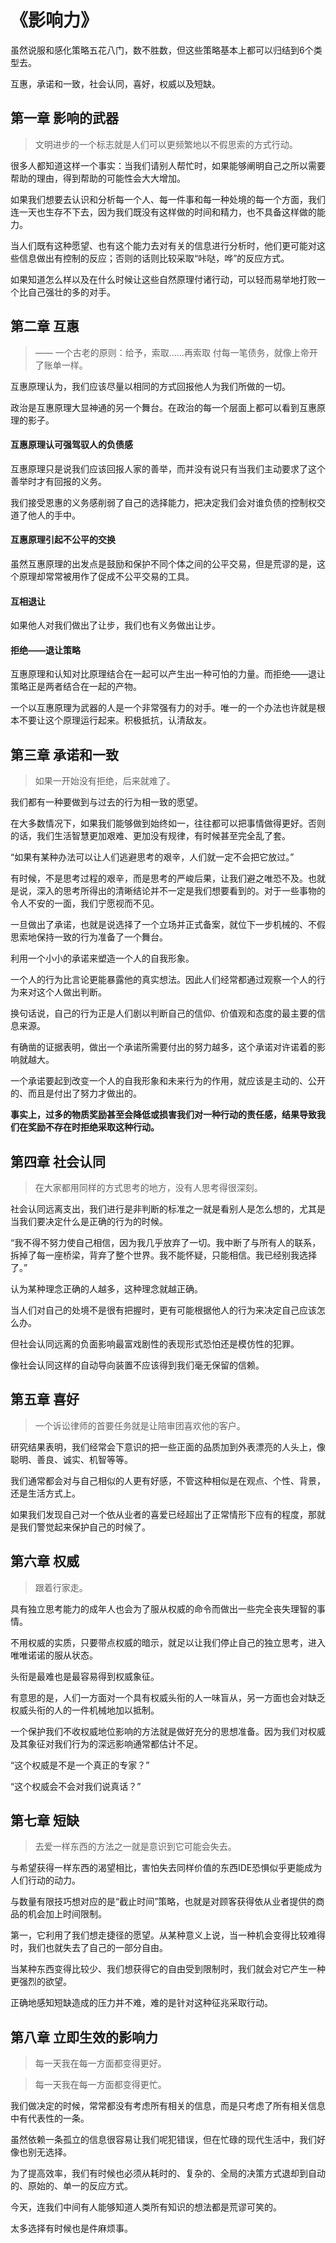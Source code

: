 # 《影响力》

虽然说服和感化策略五花八门，数不胜数，但这些策略基本上都可以归结到6个类型去。

互惠，承诺和一致，社会认同，喜好，权威以及短缺。

## 第一章 影响的武器
> 文明进步的一个标志就是人们可以更频繁地以不假思索的方式行动。 

很多人都知道这样一个事实：当我们请别人帮忙时，如果能够阐明自己之所以需要帮助的理由，得到帮助的可能性会大大增加。

如果我们想要去认识和分析每一个人、每一件事和每一种处境的每一个方面，我们连一天也生存不下去，因为我们既没有这样做的时间和精力，也不具备这样做的能力。

当人们既有这种愿望、也有这个能力去对有关的信息进行分析时，他们更可能对这些信息做出有控制的反应；否则的话则比较采取“咔哒，哗”的反应方式。

如果知道怎么样以及在什么时候让这些自然原理付诸行动，可以轻而易举地打败一个比自己强壮的多的对手。

## 第二章 互惠
> —— 一个古老的原则：给予，索取……再索取
> 付每一笔债务，就像上帝开了账单一样。

互惠原理认为，我们应该尽量以相同的方式回报他人为我们所做的一切。

政治是互惠原理大显神通的另一个舞台。在政治的每一个层面上都可以看到互惠原理的影子。

####  互惠原理认可强驾驭人的负债感
互惠原理只是说我们应该回报人家的善举，而并没有说只有当我们主动要求了这个善举时才有回报的义务。

我们接受恩惠的义务感削弱了自己的选择能力，把决定我们会对谁负债的控制权交道了他人的手中。

#### 互惠原理引起不公平的交换
虽然互惠原理的出发点是鼓励和保护不同个体之间的公平交易，但是荒谬的是，这个原理却常常被用作了促成不公平交易的工具。

#### 互相退让
如果他人对我们做出了让步，我们也有义务做出让步。

#### 拒绝——退让策略
互惠原理和认知对比原理结合在一起可以产生出一种可怕的力量。而拒绝——退让策略正是两者结合在一起的产物。

一个以互惠原理为武器的人是一个非常强有力的对手。唯一的一个办法也许就是根本不要让这个原理运行起来。积极抵抗，认清敌友。

## 第三章 承诺和一致
> 如果一开始没有拒绝，后来就难了。

我们都有一种要做到与过去的行为相一致的愿望。

在大多数情况下，如果我们能够做到始终如一，往往都可以把事情做得更好。否则的话，我们生活智慧更加艰难、更加没有规律，有时候甚至完全乱了套。

“如果有某种办法可以让人们逃避思考的艰辛，人们就一定不会把它放过。”

有时候，不是思考过程的艰辛，而是思考的严峻后果，让我们避之唯恐不及。也就是说，深入的思考所得出的清晰结论并不一定是我们想要看到的。对于一些事物的令人不安的一面，我们宁愿视而不见。

一旦做出了承诺，也就是说选择了一个立场并正式备案，就位下一步机械的、不假思索地保持一致的行为准备了一个舞台。

利用一个小小的承诺来塑造一个人的自我形象。

一个人的行为比言论更能暴露他的真实想法。因此人们经常都通过观察一个人的行为来对这个人做出判断。

换句话说，自己的行为正是人们剧以判断自己的信仰、价值观和态度的最主要的信息来源。

有确凿的证据表明，做出一个承诺所需要付出的努力越多，这个承诺对许诺着的影响就越大。

一个承诺要起到改变一个人的自我形象和未来行为的作用，就应该是主动的、公开的、而且是付出了努力才做出的。

**事实上，过多的物质奖励甚至会降低或损害我们对一种行动的责任感，结果导致我们在奖励不存在时拒绝采取这种行动。**

## 第四章 社会认同
> 在大家都用同样的方式思考的地方，没有人思考得很深刻。

社会认同远离支出，我们进行是非判断的标准之一就是看别人是怎么想的，尤其是当我们要决定什么是正确的行为的时候。

“我不得不努力使自己相信，因为我几乎放弃了一切。我中断了与所有人的联系，拆掉了每一座桥梁，背弃了整个世界。我不能怀疑，只能相信。我已经别我选择了。”

认为某种理念正确的人越多，这种理念就越正确。

当人们对自己的处境不是很有把握时，更有可能根据他人的行为来决定自己应该怎么办。

但社会认同远离的负面影响最富戏剧性的表现形式恐怕还是模仿性的犯罪。

像社会认同这样的自动导向装置不应该得到我们毫无保留的信赖。

## 第五章 喜好
> 一个诉讼律师的首要任务就是让陪审团喜欢他的客户。

研究结果表明，我们经常会下意识的把一些正面的品质加到外表漂亮的人头上，像聪明、善良、诚实、机智等等。

我们通常都会对与自己相似的人更有好感，不管这种相似是在观点、个性、背景，还是生活方式上。

如果我们发现自己对一个依从业者的喜爱已经超出了正常情形下应有的程度，那就是我们警觉起来保护自己的时候了。

## 第六章 权威
> 跟着行家走。

具有独立思考能力的成年人也会为了服从权威的命令而做出一些完全丧失理智的事情。

不用权威的实质，只要带点权威的暗示，就足以让我们停止自己的独立思考，进入唯唯诺诺的服从状态。

头衔是最难也是最容易得到权威象征。

有意思的是，人们一方面对一个具有权威头衔的人一味盲从，另一方面也会对缺乏权威头衔的人的一件机械地加以抵制。

一个保护我们不收权威地位影响的方法就是做好充分的思想准备。因为我们对权威及其象征对我们行为的深远影响通常都估计不足。

“这个权威是不是一个真正的专家？”

“这个权威会不会对我们说真话？”

## 第七章 短缺
> 去爱一样东西的方法之一就是意识到它可能会失去。

与希望获得一样东西的渴望相比，害怕失去同样价值的东西IDE恐惧似乎更能成为人们行动的动力。

与数量有限技巧想对应的是“截止时间”策略，也就是对顾客获得依从业者提供的商品的机会加上时间限制。

第一，它利用了我们想走捷径的愿望。从某种意义上说，当一种机会变得比较难得时，我们也就失去了自己的一部分自由。

当某种东西变得比较少、我们想获得它的自由受到限制时，我们就会对它产生一种更强烈的欲望。

正确地感知短缺造成的压力并不难，难的是针对这种征兆采取行动。

## 第八章 立即生效的影响力
> 每一天我在每一方面都变得更好。

> 每一天我在每一方面都变得更忙。

我们做决定的时候，常常都没有考虑所有相关的信息，而是只考虑了所有相关信息中有代表性的一条。

虽然依赖一条孤立的信息很容易让我们呢犯错误，但在忙碌的现代生活中，我们好像也别无选择。

为了提高效率，我们有时候也必须从耗时的、复杂的、全局的决策方式退却到自动的、原始的、单一的反应方式。

今天，连我们中间有人能够知道人类所有知识的想法都是荒谬可笑的。

太多选择有时候也是件麻烦事。





